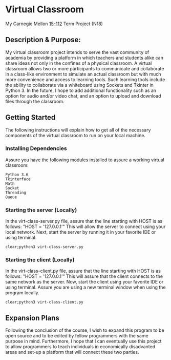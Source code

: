 # Virtual Classroom
My Carnegie Mellon [15-112](http://www.cs.cmu.edu/~112n18/) Term Project (N18)

## Description & Purpose: 
My virtual classroom project intends to serve the vast community of academia by providing a platform in which teachers and students alike can share ideas not only in the confines of a physical classroom. A virtual classroom allows two or more participants to communicate and collaborate in a class-like environment to simulate an actual classroom but with much more convenience and access to learning tools. Such learning tools include the ability to collaborate via a whiteboard using Sockets and Tkinter in Python 3. In the future, I hope to add additional functionality such as an option for audio and/or video chat, and an option to upload and download files through the classroom.

## Getting Started
The following instructions will explain how to get all of the necessary components of the virtual classroom to run on your local machine. 

### Installing Dependencies
Assure you have the following modules installed to assure a working virtual classroom:

```
Python 3.6
Tkinterface
Math
Socket
Threading
Queue
```

### Starting the server (Locally)

In the virt-class-server.py file, assure that the line starting with HOST is as follows: "HOST = '127.0.0.1'" This will allow the server to connect using your local network. Next, start the server by running it in your favorite IDE or using terminal.

```
clear;python3 virt-class-server.py
```

### Starting the client (Locally)

In the virt-class-client.py file, assure that the line starting with HOST is as follows: "HOST = '127.0.0.1'" This will assure that the client connects to the same network as the server. Now, start the client using your favorite IDE or using terminal. Assure you are using a new terminal window when using the program locally.

```
clear;python3 virt-class-client.py
```

## Expansion Plans

Following the conclusion of the course, I wish to expand this program to be open source and to be edited by fellow programmers with the same purpose in mind. Furthermore, I hope that I can eventually use this project to allow programmers to teach individuals in economically disadvanted areas and set-up a platform that will connect these two parties.
